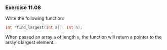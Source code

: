 ### Exercise 11.08
Write the following function:

```c
int *find_largest(int a[], int n);
```

When passed an array `a` of length `n`, the function will return a pointer to
the array's largest element.
